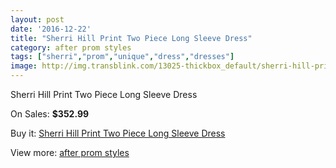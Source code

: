 ```yaml
---
layout: post
date: '2016-12-22'
title: "Sherri Hill Print Two Piece Long Sleeve Dress"
category: after prom styles
tags: ["sherri","prom","unique","dress","dresses"]
image: http://img.transblink.com/13025-thickbox_default/sherri-hill-print-two-piece-long-sleeve-dress.jpg
---
```

Sherri Hill Print Two Piece Long Sleeve Dress

On Sales: **$352.99**
<a href="https://www.transblink.com/en/after-prom-styles/4191-sherri-hill-print-two-piece-long-sleeve-dress.html"><amp-img layout="responsive" width="600" height="600" src="//img.transblink.com/13025-thickbox_default/sherri-hill-print-two-piece-long-sleeve-dress.jpg" alt="Sherri Hill Print Two Piece Long Sleeve Dress 0" /></a>
<a href="https://www.transblink.com/en/after-prom-styles/4191-sherri-hill-print-two-piece-long-sleeve-dress.html"><amp-img layout="responsive" width="600" height="600" src="//img.transblink.com/13028-thickbox_default/sherri-hill-print-two-piece-long-sleeve-dress.jpg" alt="Sherri Hill Print Two Piece Long Sleeve Dress 1" /></a>
<a href="https://www.transblink.com/en/after-prom-styles/4191-sherri-hill-print-two-piece-long-sleeve-dress.html"><amp-img layout="responsive" width="600" height="600" src="//img.transblink.com/13027-thickbox_default/sherri-hill-print-two-piece-long-sleeve-dress.jpg" alt="Sherri Hill Print Two Piece Long Sleeve Dress 2" /></a>
<a href="https://www.transblink.com/en/after-prom-styles/4191-sherri-hill-print-two-piece-long-sleeve-dress.html"><amp-img layout="responsive" width="600" height="600" src="//img.transblink.com/13026-thickbox_default/sherri-hill-print-two-piece-long-sleeve-dress.jpg" alt="Sherri Hill Print Two Piece Long Sleeve Dress 3" /></a>

Buy it: [Sherri Hill Print Two Piece Long Sleeve Dress](https://www.transblink.com/en/after-prom-styles/4191-sherri-hill-print-two-piece-long-sleeve-dress.html "Sherri Hill Print Two Piece Long Sleeve Dress")

View more: [after prom styles](https://www.transblink.com/en/55-after-prom-styles "after prom styles")